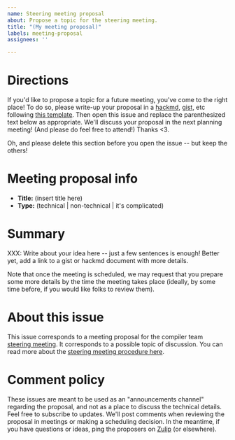 ```yaml
---
name: Steering meeting proposal
about: Propose a topic for the steering meeting.
title: "(My meeting proposal)"
labels: meeting-proposal
assignees: ''

---
```


# Directions

If you'd like to propose a topic for a future meeting, you've come to
the right place! To do so, please write-up your proposal in a
[hackmd], [gist], etc following [this template]. Then open this issue
and replace the parenthesized text below as appropriate. We'll discuss
your proposal in the next planning meeting! (And please do feel free
to attend!)  Thanks <3.

Oh, and please delete this section before you open the issue -- but
keep the others!

# Meeting proposal info

- **Title:** (insert title here)
- **Type:** (technical | non-technical | it's complicated)
  
# Summary

XXX: Write about your idea here -- just a few sentences is enough!
Better yet, add a link to a gist or hackmd document with more details.

Note that once the meeting is scheduled, we may request that you
prepare some more details by the time the meeting takes place
(ideally, by some time before, if you would like folks to review
them).

# About this issue

This issue corresponds to a meeting proposal for the compiler team
[steering meeting][]. It corresponds to a possible topic of
discussion. You can read more about the [steering meeting procedure
here][proc].

# Comment policy

These issues are meant to be used as an "announcements channel"
regarding the proposal, and not as a place to discuss the technical
details. Feel free to subscribe to updates. We'll post comments when
reviewing the proposal in meetings or making a scheduling decision.
In the meantime, if you have questions or ideas, ping the proposers
on [Zulip] (or elsewhere).

[Zulip]: https://github.com/rust-lang/compiler-team/blob/master/content/about/chat-platform.md
[steering meeting]: https://github.com/rust-lang/compiler-team/blob/master/content/about/steering-meeting.md
[proc]: https://forge.rust-lang.org/compiler/steering-meeting/submit.html
[this template]: https://github.com/rust-lang/compiler-team/blob/master/templates/steering-meeting-proposal.md
[hackmd]: https://hackmd.io/
[gist]: https://gist.github.com/

